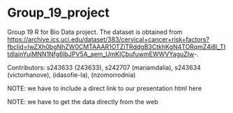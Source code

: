 # Group_19_project

Group 19 R for Bio Data project. The dataset is obtained from <https://archive.ics.uci.edu/dataset/383/cervical+cancer+risk+factors?fbclid=IwZXh0bgNhZW0CMTAAAR1OTZiTRddgB3CtkhKgN4TORqmZ4i8l_TItdIainYujMNN1Nfg6lbJPV5A_aem_UmKICbufuwmEWWVYaguZIw>-.

Contributors: s243633 (243633), s242707 (mariamdalia), s243634 (victorhanove), (idasofie-la), (nzomorrodnia)

NOTE: we have to include a direct link to our presentation html here

NOTE: we have to get the data directly from the web
